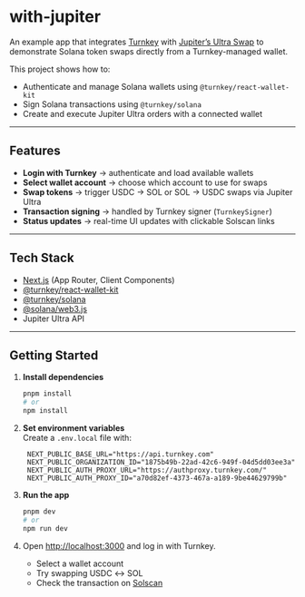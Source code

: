 # with-jupiter

An example app that integrates [Turnkey](https://turnkey.com) with [Jupiter’s Ultra Swap](https://station.jup.ag/docs/apis/ultra-api) to demonstrate Solana token swaps directly from a Turnkey-managed wallet.

This project shows how to:

- Authenticate and manage Solana wallets using `@turnkey/react-wallet-kit`
- Sign Solana transactions using `@turnkey/solana`
- Create and execute Jupiter Ultra orders with a connected wallet

---

## Features

- **Login with Turnkey** → authenticate and load available wallets
- **Select wallet account** → choose which account to use for swaps
- **Swap tokens** → trigger USDC → SOL or SOL → USDC swaps via Jupiter Ultra
- **Transaction signing** → handled by Turnkey signer (`TurnkeySigner`)
- **Status updates** → real-time UI updates with clickable Solscan links

---

## Tech Stack

- [Next.js](https://nextjs.org/) (App Router, Client Components)
- [@turnkey/react-wallet-kit](https://www.npmjs.com/package/@turnkey/react-wallet-kit)
- [@turnkey/solana](https://www.npmjs.com/package/@turnkey/solana)
- [@solana/web3.js](https://solana-labs.github.io/solana-web3.js/)
- Jupiter Ultra API

---

## Getting Started

1. **Install dependencies**

   ```bash
   pnpm install
   # or
   npm install
   ```

2. **Set environment variables**  
   Create a `.env.local` file with:

   ```env
    NEXT_PUBLIC_BASE_URL="https://api.turnkey.com"
    NEXT_PUBLIC_ORGANIZATION_ID="1875b49b-22ad-42c6-949f-04d5dd03ee3a"
    NEXT_PUBLIC_AUTH_PROXY_URL="https://authproxy.turnkey.com/"
    NEXT_PUBLIC_AUTH_PROXY_ID="a70d82ef-4373-467a-a189-9be44629799b"

   ```

3. **Run the app**

   ```bash
   pnpm dev
   # or
   npm run dev
   ```

4. Open [http://localhost:3000](http://localhost:3000) and log in with Turnkey.
   - Select a wallet account
   - Try swapping USDC ↔ SOL
   - Check the transaction on [Solscan](https://solscan.io)
